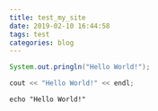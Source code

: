 ```yaml
---
title: test_my_site
date: 2019-02-10 16:44:58
tags: test
categories: blog
---
```


```java
System.out.pringln("Hello World!");
```

```c++
cout << "Hello World!" << endl;
```

```shell
echo "Hello World!"
```